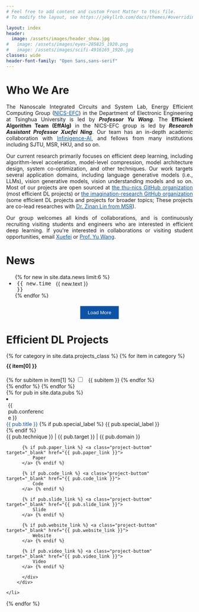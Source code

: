 ```yaml
---
# Feel free to add content and custom Front Matter to this file.
# To modify the layout, see https://jekyllrb.com/docs/themes/#overriding-theme-defaults

layout: index
header:
  image: /assets/images/header_show.jpg
#   image: /assets/images/eyes-285825_1920.png
#   image: /assets/images/scifi-4916165_1920.jpg
classes: wide
header-font-family: "Open Sans,sans-serif"
---
```

<h1 class="custom_title"> Who We Are </h1>

<p style="text-align:justify; text-justify:inter-ideograph;">
The Nanoscale Integrated Circuits and System Lab, Energy Efficient Computing Group (<a href="http://nicsefc.ee.tsinghua.edu.cn/" target="_blank" style="color: #0c53a5;">NICS-EFC</a>) in the Department of Electronic Engineering at Tsinghua University is led by <strong><i>Professor Yu Wang</i></strong>. The <strong>Efficient Algorithm Team (EffAlg)</strong> in the NICS-EFC group is led by <strong><i>Research Assistant Professor Xuefei Ning</i></strong>. Our team has an in-depth academic collaboration with <a href="https://cloud.infini-ai.com/" target="_blank" style="color: #0c53a5;">Infinigence-AI</a>, and fellows from many institutions including SJTU, MSR, HKU, and so on. </p>

<p style="text-align:justify; text-justify:inter-ideograph;">Our current research primarily focuses on efficient deep learning, including algorithm-level acceleration, model-level compression, model architecture design, system co-optimization, and other techniques. Our work targets several application domains, including language generative models (i.e., LLMs), vision generative models, vision understanding models and so on. Most of our projects are open sourced at <a href="https://github.com/thu-nics/" target="_blank" style="color: #0c53a5;">the thu-nics GitHub organization</a> (most efficient DL projects) or <a href="https://github.com/imagination-research/" target="_blank" style="color: #0c53a5;">the imagination-research GitHub organization</a> (some efficient DL projects and projects for broader topics; These projects are co-lead researches with <a href="https://zinanlin.me/" target="_blank" style="color: #0c53a5;">Dr. Zinan Lin from MSR</a>).</p>


<p style="text-align:justify; text-justify:inter-ideograph;">Our group welcomes all kinds of collaborations, and is continuously recruiting visiting students and engineers who are interested in efficient deep learning. If you're interested in collaborations or visiting student opportunities, email <a href="mailto:foxdoraame@gmail.com" style="color: #0c53a5;">Xuefei</a> or <a href="mailto:yu-wang@tsinghua.edu.cn" style="color: #0c53a5;">Prof. Yu Wang</a>.
</p>

<h1 class="custom_title"> News </h1>
<!-- Accelerating LLM and Generative AI: -->


<ul id="news-list">
{% for new in site.data.news limit:6 %}
  <li>
    <div style="display:flex;">
      <div style="display:block; width: 15%; margin-right: 5px; margin-left: 5px; min-width:100px; font-family: 'Consolas', monospace;">{{ new.time }}</div> 
      <div style="display:block; width: 85%;">
        {{ new.text }}
      </div>
    </div>
  </li>
{% endfor %}
</ul>

<button id="load-more" style="display:block; margin: 20px auto; padding: 10px 20px; background-color: #0c53a5; color: white; border: none; cursor: pointer;">Load More</button>

<script>
  let currentIndex = 6;
  const totalNews = {{ site.data.news | size }};
  const loadMoreButton = document.getElementById('load-more');
  loadMoreButton.addEventListener('click', function() {
    const newsList = document.getElementById('news-list');
    {% for new in site.data.news offset:6 %}
      if (currentIndex < totalNews) {
        const li = document.createElement('li');
        li.innerHTML = `
          <div style="display:flex;">
            <div style="display:block; width: 15%; margin-right: 5px; margin-left: 5px; min-width:100px; font-family: 'Consolas', monospace;">{{ new.time }}</div> 
            <div style="display:block; width: 85%;">
              {{ new.text }}
            </div>
          </div>
        `;
        newsList.appendChild(li);
        currentIndex++;
        if (currentIndex >= totalNews) {
          loadMoreButton.style.display = 'none';
        }
      }
    {% endfor %}
  });
</script>


<h1 class="custom_title"> Efficient DL Projects </h1>
<div id="option-container">
{% for category in site.data.projects_class %}
  {% for item in category %}
    <h4 style="margin-top: 10px;">{{ item[0] }}</h4>
    <div id="{{ item[0] }}">
    {% for subitem in item[1] %}
        <label class="option_checkbox">
        <input type="checkbox" name="option" id="{{ subitem }}" class="project_class_checkbox"> 
        <span class="project_class_checkbox"> &nbsp; {{ subitem }} </span>
        </label>
    {% endfor %}
    </div>
  {% endfor %}
{% endfor %}
</div>

<div id="project-container">
{% for pub in site.data.pubs %}
    <li data-technique="{{ pub.technique }}" data-target="{{ pub.target }}" data-domain="{{ pub.domain }}">
        <div class="project_card">
          <div style="display:block; width: 15%; margin-right: 5px; margin-left: 5px; min-width:100px">{{ pub.conference }}</div> 
          <div style="display:block; width: 85%;">
              <span style="color: #0c53a5">{{ pub.title }} </span> 
              {% if pub.special_label %} 
                <span class="project-special-label">
                  {{ pub.special_label }}
                </span> 
              {% endif %} 
              <br/> 
              {{ pub.technique }} | {{ pub.target }} | {{ pub.domain }}

          {% if pub.paper_link %} <a class="project-buttom" target="_blank" href="{{ pub.paper_link }}">
              Paper
          </a> {% endif %}

          {% if pub.code_link %} <a class="project-buttom" target="_blank" href="{{ pub.code_link }}">
              Code
          </a> {% endif %}

          {% if pub.slide_link %} <a class="project-buttom" target="_blank" href="{{ pub.slide_link }}">
              Slide
          </a> {% endif %}

          {% if pub.website_link %} <a class="project-buttom" target="_blank" href="{{ pub.website_link }}">
              Website
          </a> {% endif %}

          {% if pub.video_link %} <a class="project-buttom" target="_blank" href="{{ pub.video_link }}">
              Video
          </a> {% endif %}
          
          </div>
        </div>
        
    </li>
{% endfor %}
</div>
